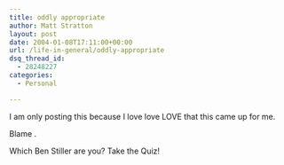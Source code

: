 ```yaml
---
title: oddly appropriate
author: Matt Stratton
layout: post
date: 2004-01-08T17:11:00+00:00
url: /life-in-general/oddly-appropriate
dsq_thread_id:
  - 28248227
categories:
  - Personal

---
```

I am only posting this because I love love LOVE that this came up for me.

Blame .

Which Ben Stiller are you? Take the Quiz!